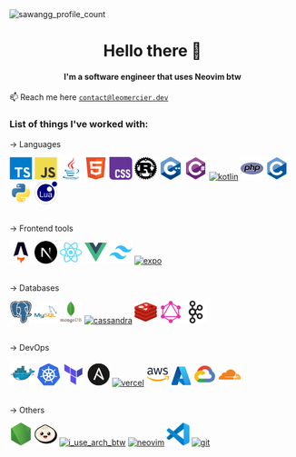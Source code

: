 <img src="https://komarev.com/ghpvc/?username=sawangg" alt="sawangg_profile_count" />

<h1 align="center">Hello there 👋</h1>
<h4 align="center">I'm a software engineer that uses Neovim btw</h4>

📫 Reach me here <code>contact@leomercier.dev</code>

<h3>List of things I've worked with:</h3>

<p>→ Languages</p>
<a href="https://www.typescriptlang.org/" title="TypeScript" target="_blank"> <img src="https://raw.githubusercontent.com/devicons/devicon/master/icons/typescript/typescript-original.svg" alt="typescript" width="40" height="40" /></a>
<a href="https://developer.mozilla.org/en-US/docs/Web/JavaScript" title="JavaScript" target="_blank"> <img src="https://raw.githubusercontent.com/devicons/devicon/master/icons/javascript/javascript-original.svg" alt="javascript" width="40" height="40" /></a>
<a href="https://www.java.com" title="Nightmare" target="_blank"> <img src="https://raw.githubusercontent.com/devicons/devicon/master/icons/java/java-original.svg" alt="java" width="40" height="40" /></a>
<a href="https://www.w3.org/html/" title="HTML5" target="_blank"> <img src="https://raw.githubusercontent.com/devicons/devicon/master/icons/html5/html5-original.svg" alt="html5" width="40" height="40" /></a>
<a href="https://www.w3.org/Style/CSS/" title="CSS3" target="_blank"> <img src="https://raw.githubusercontent.com/CSS-Next/logo.css/refs/heads/main/css.svg" alt="css3" width="40" height="40" /></a>
<a href="https://www.rust-lang.org" title="Rust" target="_blank"> <img src="https://raw.githubusercontent.com/devicons/devicon/master/icons/rust/rust-original.svg" alt="rust" width="40" height="40" /></a>
<a href="https://www.w3schools.com/cpp/" title="C++" target="_blank"> <img src="https://raw.githubusercontent.com/devicons/devicon/master/icons/cplusplus/cplusplus-original.svg" alt="cplusplus" width="40" height="40" /></a>
<a href="https://en.wikipedia.org/wiki/C_Sharp_(programming_language)" title="C#" target="_blank"> <img src="https://raw.githubusercontent.com/devicons/devicon/master/icons/csharp/csharp-original.svg" alt="csharp" width="40" height="40" /></a>
<a href="https://kotlinlang.org/" title="Kotlin" target="_blank"> <img src="https://www.vectorlogo.zone/logos/kotlinlang/kotlinlang-icon.svg" alt="kotlin" width="40" height="40" /></a>
<a href="https://www.php.net/" title="PHP" target="_blank"> <img src="https://raw.githubusercontent.com/devicons/devicon/master/icons/php/php-original.svg" alt="php" width="40" height="40" /></a>
<a href="https://en.wikipedia.org/wiki/C_(programming_language)" title="C" target="_blank"> <img src="https://raw.githubusercontent.com/devicons/devicon/master/icons/c/c-original.svg" alt="c" width="40" height="40" /></a>
<a href="https://www.python.org/" title="Python" target="_blank"> <img src="https://raw.githubusercontent.com/devicons/devicon/master/icons/python/python-original.svg" alt="python" width="40" height="40" /></a>
<a href="https://www.lua.org/" title="Lua" target="_blank"> <img src="https://raw.githubusercontent.com/devicons/devicon/master/icons/lua/lua-original.svg" alt="lua" width="40" height="40" /></a>
<br />
<br />
<p>→ Frontend tools</p>
<a href="https://astro.build/" title="Astro" target="_blank"> <img src="https://raw.githubusercontent.com/devicons/devicon/master/icons/astro/astro-original.svg" alt="astro" width="40" height="40" /></a>
<a href="https://nextjs.org/" title="NextJS" target="_blank"> <img src="https://raw.githubusercontent.com/devicons/devicon/master/icons/nextjs/nextjs-original.svg" alt="nextjs" width="40" height="40" /></a>
<a href="https://reactjs.org/" title="ReactJS" target="_blank"> <img src="https://raw.githubusercontent.com/devicons/devicon/master/icons/react/react-original.svg" alt="react" width="40" height="40" /></a>
<a href="https://vuejs.org/" title="VueJS" target="_blank"> <img src="https://raw.githubusercontent.com/devicons/devicon/master/icons/vuejs/vuejs-original.svg" alt="vue" width="40" height="40" /></a>
<a href="https://tailwindcss.com/" title="TailwindCSS" target="_blank"> <img src="https://raw.githubusercontent.com/devicons/devicon/master/icons/tailwindcss/tailwindcss-original.svg" alt="tailwindcss" width="40" height="40" /></a>
<a href="https://expo.dev/" title="Expo" target="_blank"> <img src="https://img.icons8.com/?size=256&id=7ImWFDcPfSlz&format=png" alt="expo" width="40" height="40" /></a>
<br />
<br />
<p>→ Databases</p>
<a href="https://www.postgresql.org/" title="PostgreSQL" target="_blank"> <img src="https://raw.githubusercontent.com/devicons/devicon/master/icons/postgresql/postgresql-original.svg" alt="postgresql" width="40" height="40" /></a>
<a href="https://www.mysql.com/" title="MySQL" target="_blank"> <img src="https://raw.githubusercontent.com/devicons/devicon/master/icons/mysql/mysql-original-wordmark.svg" alt="mysql" width="40" height="40" /></a>
<a href="https://www.mongodb.com/" title="MongoDB" target="_blank"> <img src="https://raw.githubusercontent.com/devicons/devicon/master/icons/mongodb/mongodb-original-wordmark.svg" alt="mongodb" width="40" height="40" /></a>
<a href="https://cassandra.apache.org/_/index.html" title="Cassandra" target="_blank"> <img src="https://upload.wikimedia.org/wikipedia/commons/thumb/5/5e/Cassandra_logo.svg/1200px-Cassandra_logo.svg.png" alt="cassandra" width="50" height="40" /></a>
<a href="https://redis.io/" title="Redis" target="_blank"> <img src="https://raw.githubusercontent.com/devicons/devicon/master/icons/redis/redis-original.svg" alt="redis" width="40" height="40" /></a>
<a href="https://graphql.org/" title="GraphQL" target="_blank"> <img src="https://raw.githubusercontent.com/devicons/devicon/master/icons/graphql/graphql-plain.svg" alt="graphql" width="40" height="40" /></a>
<a href="https://kafka.apache.org/" title="Apache Kafka" target="_blank"> <img src="https://raw.githubusercontent.com/devicons/devicon/refs/heads/master/icons/apachekafka/apachekafka-original.svg" alt="kafka" width="40" height="40" /></a>
<br />
<br />
<p>→ DevOps</p>
<a href="https://www.docker.com/" title="Docker" target="_blank"> <img src="https://raw.githubusercontent.com/devicons/devicon/v2.12.0/icons/docker/docker-original.svg" alt="docker" width="45" height="45" /></a>
<a href="https://kubernetes.io/" title="Kubernetes" target="_blank"> <img src="https://raw.githubusercontent.com/devicons/devicon/master/icons/kubernetes/kubernetes-plain.svg" alt="kubernetes" width="40" height="40" /></a>
<a href="https://www.terraform.io/" title="Terraform" target="_blank"> <img src="https://raw.githubusercontent.com/devicons/devicon/master/icons/terraform/terraform-original.svg" alt="terraform" width="40" height="40" /></a>
<a href="https://www.ansible.com/" title="Ansible" target="_blank"> <img src="https://raw.githubusercontent.com/devicons/devicon/master/icons/ansible/ansible-original.svg" alt="ansible" width="40" height="40" /></a>
<a href="https://vercel.com/" title="Vercel" target="_blank"> <img src="https://assets.vercel.com/image/upload/front/favicon/vercel/180x180.png" alt="vercel" width="40" height="40" /></a>
<a href="https://aws.amazon.com/" title="AWS" target="_blank"> <img src="https://raw.githubusercontent.com/devicons/devicon/master/icons/amazonwebservices/amazonwebservices-original-wordmark.svg" alt="aws" width="40" height="40" /></a>
<a href="https://portal.azure.com/" title="Azure" target="_blank"> <img src="https://raw.githubusercontent.com/devicons/devicon/master/icons/azure/azure-original.svg" alt="azure" width="35" height="35" /></a>
<a href="https://cloud.google.com/" title="Google Cloud" target="_blank"> <img src="https://raw.githubusercontent.com/devicons/devicon/master/icons/googlecloud/googlecloud-original.svg" alt="googlecloud" width="40" height="40" /></a>
<a href="https://cloudflare.com/" title="Cloudflare" target="_blank"> <img src="https://raw.githubusercontent.com/devicons/devicon/master/icons/cloudflare/cloudflare-original.svg" alt="cloudflare" width="40" height="40" /></a>
<br />
<br />
<p>→ Others</p>
<a href="https://nodejs.org/" title="NodeJS" target="_blank"> <img src="https://raw.githubusercontent.com/devicons/devicon/master/icons/nodejs/nodejs-original.svg" alt="nodejs" width="40" height="40" /></a>
<a href="https://bun.sh/" title="BunJS" target="_blank"> <img src="https://raw.githubusercontent.com/devicons/devicon/refs/heads/master/icons/bun/bun-original.svg" alt="bunjs" width="40" height="40" /></a>
<a href="https://artixlinux.org/" title="I use Artix btw" target="_blank"> <img src="https://artixlinux.org/img/artix-logo.png" alt="i_use_arch_btw" width="40" height="40" /></a>
<a href="https://neovim.io/" title="Neovim" target="_blank"> <img src="https://upload.wikimedia.org/wikipedia/commons/3/3a/Neovim-mark.svg" alt="neovim" width="40" height="40" /></a>
<a href="https://code.visualstudio.com/" title="VSCode" target="_blank"> <img src="https://raw.githubusercontent.com/devicons/devicon/master/icons/vscode/vscode-original.svg" alt="vscode" width="40" height="40" /></a>
<a href="https://git-scm.com/" title="Git" target="_blank"> <img src="https://www.vectorlogo.zone/logos/git-scm/git-scm-icon.svg" alt="git" width="40" height="40"/></a> 
